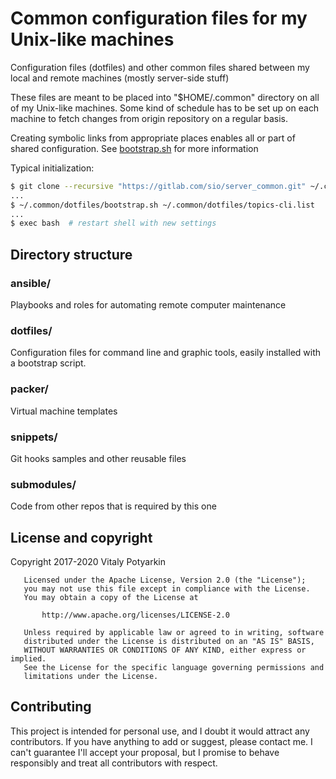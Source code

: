 # Common configuration files for my Unix-like machines

Configuration files (dotfiles) and other common files shared between
my local and remote machines (mostly server-side stuff)

These files are meant to be placed into "$HOME/.common" directory on all of
my Unix-like machines. Some kind of schedule has to be set up on each machine
to fetch changes from origin repository on a regular basis.

Creating symbolic links from appropriate places enables all or
part of shared configuration. See [bootstrap.sh](dotfiles/bootstrap.sh) for more
information

Typical initialization:

```sh
$ git clone --recursive "https://gitlab.com/sio/server_common.git" ~/.common
...
$ ~/.common/dotfiles/bootstrap.sh ~/.common/dotfiles/topics-cli.list
...
$ exec bash  # restart shell with new settings
```


## Directory structure

### ansible/

Playbooks and roles for automating remote computer maintenance

### dotfiles/

Configuration files for command line and graphic tools, easily installed with a
bootstrap script.

### packer/

Virtual machine templates

### snippets/

Git hooks samples and other reusable files

### submodules/

Code from other repos that is required by this one


## License and copyright

Copyright 2017-2020 Vitaly Potyarkin

```
   Licensed under the Apache License, Version 2.0 (the "License");
   you may not use this file except in compliance with the License.
   You may obtain a copy of the License at

       http://www.apache.org/licenses/LICENSE-2.0

   Unless required by applicable law or agreed to in writing, software
   distributed under the License is distributed on an "AS IS" BASIS,
   WITHOUT WARRANTIES OR CONDITIONS OF ANY KIND, either express or implied.
   See the License for the specific language governing permissions and
   limitations under the License.
```


## Contributing

This project is intended for personal use, and I doubt it would attract any
contributors. If you have anything to add or suggest, please contact me.
I can't guarantee I'll accept your proposal, but I promise to behave
responsibly and treat all contributors with respect.
